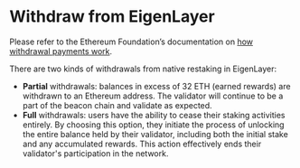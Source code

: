 # Withdraw from EigenLayer

Please refer to the Ethereum Foundation’s documentation on [how withdrawal payments work](https://ethereum.org/en/staking/withdrawals/#how-do-withdrawals-work).

There are two kinds of withdrawals from native restaking in EigenLayer:

* **Partial** withdrawals: balances in excess of 32 ETH (earned rewards) are withdrawn to an Ethereum address. The validator will continue to be a part of the beacon chain and validate as expected.
* **Full** withdrawals: users have the ability to cease their staking activities entirely. By choosing this option, they initiate the process of unlocking the entire balance held by their validator, including both the initial stake and any accumulated rewards. This action effectively ends their validator's participation in the network.